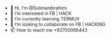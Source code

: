 - 👋 Hi, I’m @Sulimanibrahimi
- 👀 I’m interested in FB | HACK
- 🌱 I’m currently learning TERMUX
- 💞️ I’m looking to collaborate on FB | HACKING
- 📫 How to reach me +93700066443

<!---
Sulimanibrahimi/Sulimanibrahimi is a ✨ special ✨ repository because its `README.md` (this file) appears on your GitHub profile.
You can click the Preview link to take a look at your changes.
--->
